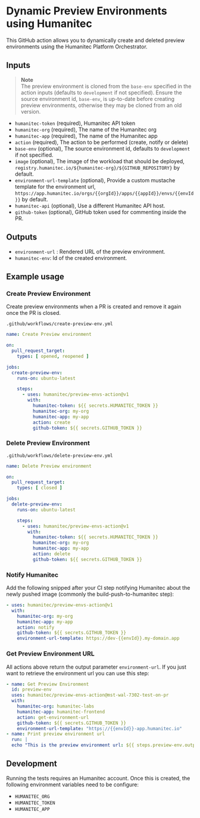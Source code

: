 # Dynamic Preview Environments using Humanitec

This GitHub action allows you to dynamically create and deleted preview environments using the Humanitec Platform Orchestrator.

## Inputs

> **Note**  
> The preview environment is cloned from the `base-env` specified in the action inputs (defaults to `development` if not specified). 
> Ensure the source environment id, `base-env`, is up-to-date before creating preview environments, otherwise they may be cloned from an old version.


* `humanitec-token` (required), Humanitec API token
* `humanitec-org` (required), The name of the Humanitec org
* `humanitec-app` (required), The name of the Humanitec app
* `action`  (required), The action to be performed (create, notify or delete)
* `base-env` (optional), The source environment id, defaults to `development` if not specified.
* `image` (optional), The image of the workload that should be deployed, `registry.humanitec.io/${humanitec-org}/${GITHUB_REPOSITORY}` by default.
* `environment-url-template` (optional), Provide a custom mustache template for the environment url, `https://app.humanitec.io/orgs/{{orgId}}/apps/{{appId}}/envs/{{envId}}` by default.
* `humanitec-api` (optional), Use a different Humanitec API host.
* `github-token` (optional), GitHub token used for commenting inside the PR.

## Outputs

* `environment-url` : Rendered URL of the preview environment.
* `humanitec-env`: Id of the created environment.

## Example usage

### Create Preview Environment

Create preview environments when a PR is created and remove it again once the PR is closed.

`.github/workflows/create-preview-env.yml`

```yaml
name: Create Preview environment

on:
  pull_request_target:
    types: [ opened, reopened ]

jobs:
  create-preview-env:
    runs-on: ubuntu-latest

    steps:
      - uses: humanitec/preview-envs-action@v1
        with:
          humanitec-token: ${{ secrets.HUMANITEC_TOKEN }}
          humanitec-org: my-org
          humanitec-app: my-app
          action: create
          github-token: ${{ secrets.GITHUB_TOKEN }}
```

### Delete Preview Environment

`.github/workflows/delete-preview-env.yml`

```yaml
name: Delete Preview environment

on:
  pull_request_target:
    types: [ closed ]

jobs:
  delete-preview-env:
    runs-on: ubuntu-latest

    steps:
      - uses: humanitec/preview-envs-action@v1
        with:
          humanitec-token: ${{ secrets.HUMANITEC_TOKEN }}
          humanitec-org: my-org
          humanitec-app: my-app
          action: delete
          github-token: ${{ secrets.GITHUB_TOKEN }}
```
### Notify Humanitec

Add the following snipped after your CI step notifying Humanitec about the newly pushed image (commonly the build-push-to-humanitec step):

```yaml
- uses: humanitec/preview-envs-action@v1
  with:
    humanitec-org: my-org
    humanitec-app: my-app
    action: notify
    github-token: ${{ secrets.GITHUB_TOKEN }}
    environment-url-template: https://dev-{{envId}}.my-domain.app
```

### Get Preview Environment URL

All actions above return the output parameter `environment-url`. If you just want to retrieve the environment url you can use this step:

```yaml
- name: Get Preview Environment
  id: preview-env
  uses: humanitec/preview-envs-action@mst-wal-7302-test-on-pr
  with:
    humanitec-org: humanitec-labs
    humanitec-app: humanitec-frontend
    action: get-environment-url
    github-token: ${{ secrets.GITHUB_TOKEN }}
    environment-url-template: "https://{{envId}}-app.humanitec.io"
- name: Print preview environment url
  run: |
  echo "This is the preview environment url: ${{ steps.preview-env.outputs.environment-url }}"
```

## Development

Running the tests requires an Humanitec account. Once this is created, the following environment variables need to be configure:

* `HUMANITEC_ORG`
* `HUMANITEC_TOKEN`
* `HUMANITEC_APP`
